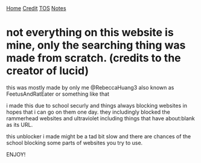 <div class="topnav">
  <a class="active" href="index.html">Home</a>
  <a href="Credit.html">Credit</a>
  <a href="Terms.html">TOS</a>
  <a href="README.html">Notes</a>
</div>

<div style="padding-left:16px">
</div>


  
</body>
</html>


<!DOCTYPE HTML!>

<body>
<div class="message">

# not everything on this website is mine, only the searching thing was made from scratch. (credits to the creator of lucid)
  
<span>  this was mostly made by only me @RebeccaHuang3 also known as FeetusAndRatEater or something like that                      </span>

  <span>i made this due to school securly and things always blocking websites in hopes that i can go on them one day. they includingly blocked the rammerhead websites and ultraviolet including things that have about:blank as its URL.                          </span>

  <span>this unblocker i made might be a tad bit slow and there are chances of the school blocking some parts of websites you try to use.                     
  </span>

  ENJOY!
